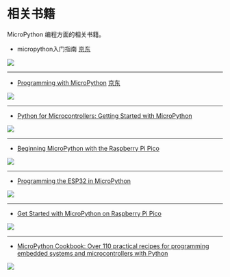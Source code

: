 # 相关书籍

MicroPython 编程方面的相关书籍。

* micropython入门指南  [京东](https://item.jd.com/12281258.html)

![](micropython入门指南.webp)

<hr>

* [Programming with MicroPython](https://www.oreilly.com/library/view/programming-with-micropython/9781491972724/)  [京东](https://item.jd.com/25161678471.html)

![](programming_with_micropython.webp)

<hr>

* [Python for Microcontrollers: Getting Started with MicroPython](https://www.amazon.com/Python-Microcontrollers-Getting-Started-MicroPython/dp/1259644537/)

![](python_for_microcontrollers.webp)

<hr>

* [Beginning MicroPython with the Raspberry Pi Pico](https://www.amazon.com/Beginning-MicroPython-Raspberry-Pico-Electronics/dp/1484281349)

![](beginning_microPython_with_the_raspberry_pi_pico.webp)

<hr>

* [Programming the ESP32 in MicroPython](https://www.amazon.com/Programming-ESP32-MicroPython-Harry-Fairhead-ebook/dp/B0C8NV75TF)

![](programming_the_esp32_in_micropython.webp)

<hr>

* [Get Started with MicroPython on Raspberry Pi Pico](https://www.amazon.com/Get-Started-MicroPython-Raspberry-Pico-ebook/dp/B0CZG2DKL4)

![](get_started_with_micropython_on_raspberry_pi_pico.webp)

<hr>

* [MicroPython Cookbook: Over 110 practical recipes for programming embedded systems and microcontrollers with Python](https://www.amazon.com/MicroPython-Cookbook-practical-programming-microcontrollers-ebook/dp/B07QXT664P)

![](microPython_cookbook.webp)


